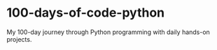 # 100-days-of-code-python
My 100-day journey through Python programming with daily hands-on projects.
